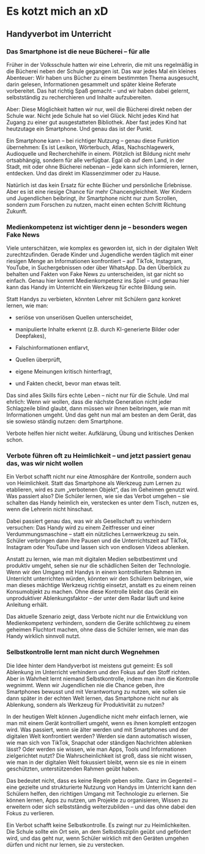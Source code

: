 # Es kotzt mich an xD

## Handyverbot im Unterricht

### Das Smartphone ist die neue Bücherei – für alle

Früher in der Volksschule hatten wir eine Lehrerin, die mit uns regelmäßig in die Bücherei neben der Schule gegangen ist. Das war jedes Mal ein kleines Abenteuer: Wir haben uns Bücher zu einem bestimmten Thema ausgesucht, darin gelesen, Informationen gesammelt und später kleine Referate vorbereitet. Das hat richtig Spaß gemacht – und wir haben dabei gelernt, selbstständig zu recherchieren und Inhalte aufzubereiten.

Aber: Diese Möglichkeit hatten wir nur, weil die Bücherei direkt neben der Schule war. Nicht jede Schule hat so viel Glück. Nicht jedes Kind hat Zugang zu einer gut ausgestatteten Bibliothek. Aber fast jedes Kind hat heutzutage ein Smartphone. Und genau das ist der Punkt.

Ein Smartphone kann – bei richtiger Nutzung – genau diese Funktion übernehmen:
Es ist Lexikon, Wörterbuch, Atlas, Nachschlagewerk, Audioquelle und Recherchehilfe in einem. Plötzlich ist Bildung nicht mehr ortsabhängig, sondern für alle verfügbar. Egal ob auf dem Land, in der Stadt, mit oder ohne Bücherei nebenan – jede kann sich informieren, lernen, entdecken. Und das direkt im Klassenzimmer oder zu Hause.

Natürlich ist das kein Ersatz für echte Bücher und persönliche Erlebnisse. Aber es ist eine riesige Chance für mehr Chancengleichheit. Wer Kindern und Jugendlichen beibringt, ihr Smartphone nicht nur zum Scrollen, sondern zum Forschen zu nutzen, macht einen echten Schritt Richtung Zukunft.

### Medienkompetenz ist wichtiger denn je – besonders wegen Fake News

Viele unterschätzen, wie komplex es geworden ist, sich in der digitalen Welt zurechtzufinden. Gerade Kinder und Jugendliche werden täglich mit einer riesigen Menge an Informationen konfrontiert – auf TikTok, Instagram, YouTube, in Suchergebnissen oder über WhatsApp. Da den Überblick zu behalten und Fakten von Fake News zu unterscheiden, ist gar nicht so einfach. Genau hier kommt Medienkompetenz ins Spiel – und genau hier kann das Handy im Unterricht ein Werkzeug für echte Bildung sein.

Statt Handys zu verbieten, könnten Lehrer mit Schülern ganz konkret lernen, wie man:

   - seriöse von unseriösen Quellen unterscheidet,

   - manipulierte Inhalte erkennt (z.B. durch KI-generierte Bilder oder Deepfakes),

   - Falschinformationen entlarvt,

   - Quellen überprüft,

   - eigene Meinungen kritisch hinterfragt,

   - und Fakten checkt, bevor man etwas teilt.

Das sind alles Skills fürs echte Leben – nicht nur für die Schule. Und mal ehrlich: Wenn wir wollen, dass die nächste Generation nicht jeder Schlagzeile blind glaubt, dann müssen wir ihnen beibringen, wie man mit Informationen umgeht. Und das geht nun mal am besten an dem Gerät, das sie sowieso ständig nutzen: dem Smartphone.

Verbote helfen hier nicht weiter. Aufklärung, Übung und kritisches Denken schon.

### Verbote führen oft zu Heimlichkeit – und jetzt passiert genau das, was wir nicht wollen

Ein Verbot schafft nicht nur eine Atmosphäre der Kontrolle, sondern auch von Heimlichkeit. Statt das Smartphone als Werkzeug zum Lernen zu etablieren, wird es zum „verbotenen Objekt“, das im Geheimen genutzt wird. Was passiert also? Die Schüler lernen, wie sie das Verbot umgehen – sie schalten das Handy heimlich ein, verstecken es unter dem Tisch, nutzen es, wenn die Lehrerin nicht hinschaut.

Dabei passiert genau das, was wir als Gesellschaft zu verhindern versuchen: Das Handy wird zu einem Zeitfresser und einer Verdummungsmaschine – statt ein nützliches Lernwerkzeug zu sein. Schüler verbringen dann ihre Pausen und die Unterrichtszeit auf TikTok, Instagram oder YouTube und lassen sich von endlosen Videos ablenken.

Anstatt zu lernen, wie man mit digitalen Medien selbstbestimmt und produktiv umgeht, sehen sie nur die schädlichen Seiten der Technologie. Wenn wir den Umgang mit Handys in einem kontrollierten Rahmen im Unterricht unterrichten würden, könnten wir den Schülern beibringen, wie man dieses mächtige Werkzeug richtig einsetzt, anstatt es zu einem reinen Konsumobjekt zu machen. Ohne diese Kontrolle bleibt das Gerät ein unproduktiver Ablenkungsfaktor – der unter dem Radar läuft und keine Anleitung erhält.

Das aktuelle Szenario zeigt, dass Verbote nicht nur die Entwicklung von Medienkompetenz verhindern, sondern die Geräte schlichtweg zu einem geheimen Fluchtort machen, ohne dass die Schüler lernen, wie man das Handy wirklich sinnvoll nutzt.

### Selbstkontrolle lernt man nicht durch Wegnehmen

Die Idee hinter dem Handyverbot ist meistens gut gemeint: Es soll Ablenkung im Unterricht verhindern und den Fokus auf den Stoff richten. Aber in Wahrheit lernt niemand Selbstkontrolle, indem man ihm die Kontrolle wegnimmt. Wenn wir Jugendlichen nie die Chance geben, ihre Smartphones bewusst und mit Verantwortung zu nutzen, wie sollen sie dann später in der echten Welt lernen, das Smartphone nicht nur als Ablenkung, sondern als Werkzeug für Produktivität zu nutzen?

In der heutigen Welt können Jugendliche nicht mehr einfach lernen, wie man mit einem Gerät kontrolliert umgeht, wenn es ihnen komplett entzogen wird. Was passiert, wenn sie älter werden und mit Smartphones und der digitalen Welt konfrontiert werden? Werden sie dann automatisch wissen, wie man sich von TikTok, Snapchat oder ständigen Nachrichten ablenken lässt? Oder werden sie wissen, wie man Apps, Tools und Informationen zielgerichtet nutzt? Die Wahrscheinlichkeit ist groß, dass sie nicht wissen, wie man in der digitalen Welt fokussiert bleibt, wenn sie es nie in einem geschützten, unterstützenden Rahmen geübt haben.

Das bedeutet nicht, dass es keine Regeln geben sollte. Ganz im Gegenteil – eine gezielte und strukturierte Nutzung von Handys im Unterricht kann den Schülern helfen, den richtigen Umgang mit Technologie zu erlernen. Sie können lernen, Apps zu nutzen, um Projekte zu organisieren, Wissen zu erweitern oder sich selbstständig weiterzubilden – und das ohne dabei den Fokus zu verlieren.

Ein Verbot schafft keine Selbstkontrolle. Es zwingt nur zu Heimlichkeiten. Die Schule sollte ein Ort sein, an dem Selbstdisziplin geübt und gefördert wird, und das geht nur, wenn Schüler wirklich mit den Geräten umgehen dürfen und nicht nur lernen, sie zu verstecken.